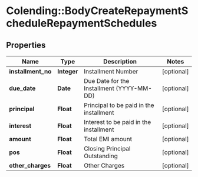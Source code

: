 # Colending::BodyCreateRepaymentScheduleRepaymentSchedules

## Properties
Name | Type | Description | Notes
------------ | ------------- | ------------- | -------------
**installment_no** | **Integer** | Installment Number | [optional] 
**due_date** | **Date** | Due Date for the Installment (YYYY-MM-DD) | [optional] 
**principal** | **Float** | Principal to be paid in the installment | [optional] 
**interest** | **Float** | Interest to be paid in the installment | [optional] 
**amount** | **Float** | Total EMI amount | [optional] 
**pos** | **Float** | Closing Principal Outstanding | [optional] 
**other_charges** | **Float** | Other Charges | [optional] 

